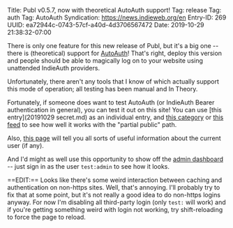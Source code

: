 Title: Publ v0.5.7, now with theoretical AutoAuth support!
Tag: release
Tag: auth
Tag: AutoAuth
Syndication: https://news.indieweb.org/en
Entry-ID: 269
UUID: ea72944c-0743-57cf-a40d-4d3706567472
Date: 2019-10-29 21:38:32-07:00

There is only one feature for this new release of Publ, but it's a big one -- there is (theoretical) support for [AutoAuth](https://indieweb.org/AutoAuth)! That's right, deploy this version and people should be able to magically log on to your website using unattended IndieAuth providers.

Unfortunately, there aren't any tools that I know of which actually support this mode of operation; all testing has been manual and In Theory.

Fortunately, if someone does want to test AutoAuth (or IndieAuth Bearer authentication in general), you can test it out on this site! You can use [this entry](20191029 secret.md) as an individual entry, and [this category](/blog/?date=201910) or [this feed](/blog/feed?date=201910) to see how well it works with the "partial public" path.

Also, [this page](/userinfo) will tell you all sorts of useful information about the current user (if any).

And I'd might as well use this opportunity to show off the [admin dashboard](/_admin) -- just sign in as the user `test:admin` to see how it looks.

==EDIT:== Looks like there's some weird interaction between caching and authentication on non-https sites. Well, that's annoying. I'll probably try to fix that at some point, but it's not really a good idea to do non-https logins anyway. For now I'm disabling all third-party login (only `test:` will work) and if you're getting something weird with login not working, try shift-reloading to force the page to reload.